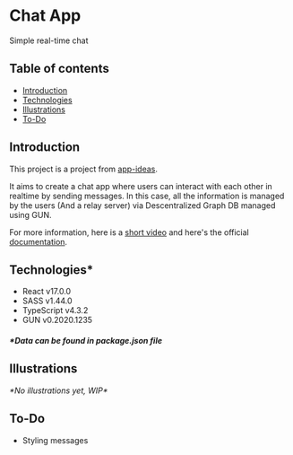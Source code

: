 # Chat App

Simple real-time chat

## Table of contents
- [Introduction](#introduction)
- [Technologies](#technologies)
- [Illustrations](#illustrations)
- [To-Do](#to-do)

## Introduction
This project is a project from [app-ideas](https://github.com/rickywid/app-ideas).

It aims to create a chat app where users can interact with each other in realtime by sending messages. In this case, all the information is managed by the users (And a relay server) via Descentralized Graph DB managed using GUN.

For more information, here is a [short video](https://www.youtube.com/watch?v=oTQXzhm8w_8) and here's the official [documentation](https://gun.eco/docs).

## Technologies\*
- React v17.0.0
- SASS v1.44.0
- TypeScript v4.3.2
- GUN v0.2020.1235
##### \*Data can be found in **package.json** file

## Illustrations
*\*No illustrations yet, WIP\**

## To-Do
- Styling messages